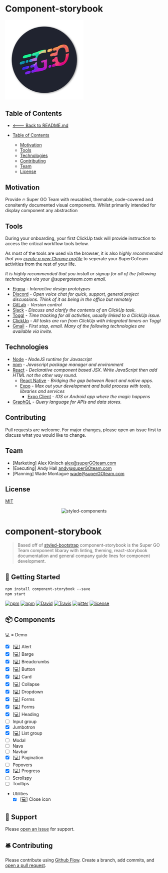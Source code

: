 # Component-storybook

<img src="./images/super-go-team.logo.png" alt="Super GO Team" width="250"/>

## Table of Contents
* [<--- Back to README.md](./../README.md#table-of-contents)

* [Table of Contents](#table-of-contents)
    * [Motivation](#motivation)
    * [Tools](#tools)
    * [Technologies](#technologies)
    * [Contributing](#contributing)
    * [Team](#team)
    * [License](#license)

## Motivation
Provide 🔥 Super GO Team with reusabled, themable, code-covered and consitently documented visual components. Whilst primarily intended for display component any abstraction 

## Tools
During your onboarding, your first ClickUp task will provide instruction to access the critical workflow tools below.

As most of the tools are used via the browser, it is also *highly recommended that you* [*create a new Chrome profile*](./docs/create-chrome-profile.md#table-of-contents) to seperate your SuperGoTeam activities from the rest of your life.

*It is highly recommended that you install or signup for all of the following technologies via your @supergoteam.com email.*

* [Figma](./docs/figma.md) - *Interactive design prototypes*
* [Discord](./docs/discord.md) - *Open voice chat for quick, support, general project discussions. Think of it as being in the office but remotely*
* [GitLab](./docs/gitlab.md) - *Version control*
* [Slack](./docs/slack.md) - *Discuss and clarify the contents of an ClickUp task.*
* [Toggl](./docs/toggl.md) - *Time tracking for all activities, usually linked to a ClickUp issue.*
* [ClickUp](./docs/clickup.md) - *All tasks are run from ClickUp with integrated timers on Toggl*
* [Gmail](./docs/gmail.md) - *First stop, email. Many of the following technologies are available via invite.*

## Technologies
* [Node](https://nodejs.org/en/) - *NodeJS runtime for Javascript*
* [npm](https://www.npmjs.com/get-npm) - *Javascript package manager and environment*
* [React](https://reactjs.org/) - *Declarative component based JSX. Write JavaScript then add HTML not the other way round.*
    * [React Native](https://facebook.github.io/react-native/) - *Bridging the gap between React and native apps.*
    * [Expo](https://docs.expo.io/versions/latest/) - *Max out your development and build process with tools, libraries and services*
        * [Expo Client](https://expo.io/tools#client) - *IOS or Android app where the magic happens*
* [GraphQL](https://graphql.org/) - *Query language for APIs and data stores.*

## Contributing
Pull requests are welcome. For major changes, please open an issue first to discuss what you would like to change.

## Team 
- [Marketing] Alex Kinloch <alex@superGOteam.com>
- [Executing] Andy Hall <andy@superGOteam.com>
- [Planning] Wade Montague <wade@superGOteam.com>

## License
[MIT](https://choosealicense.com/licenses/mit/)




<div align="center">
  <img src="https://raw.githubusercontent.com/xDae/component-storybook/master/styled-logo.png" alt="styled-components" title="styled-components" width="120">
</div>

# component-storybook
> Based off of [styled-bootstrap](https://github.com/xDae/styled-bootstrap) component-storybook is the Super GO Team component libaray with linting, theming, react-storybook documentation and general company guide lines for component development.



## 🚀 Getting Started

```
npm install component-storybook --save
npm start

```

[![npm](https://img.shields.io/npm/dt/component-storybook.svg)](https://www.npmjs.com/package/component-storybook)
[![npm](https://img.shields.io/npm/v/component-storybook.svg)](https://www.npmjs.com/package/component-storybook)
[![David](https://img.shields.io/david/xDae/component-storybook.svg)](https://david-dm.org/xDae/component-storybook)
[![Travis](https://img.shields.io/travis/xDae/component-storybook.svg)](https://travis-ci.org/xDae/component-storybook)
[![gitter](https://badges.gitter.im/rollup/rollup.svg)](https://gitter.im/component-storybook)
[![license](https://img.shields.io/github/license/mashape/apistatus.svg)](https://github.com/xDae/component-storybook/blob/master/LICENSE)

## 📦 Components
  💻 = Demo

- [x] [[💻](https://xdae.github.io/component-storybook/storybook?selectedKind=Alert)] Alert
- [x] [[💻](https://xdae.github.io/component-storybook/storybook?selectedKind=Badge)] Barge
- [x] [[💻](https://xdae.github.io/component-storybook/storybook?selectedKind=Breadcrumb)] Breadcrumbs
- [x] [[💻](https://xdae.github.io/component-storybook/storybook?selectedKind=Buttons)] Button
- [x] [[💻](https://xdae.github.io/component-storybook/storybook?selectedKind=Card)] Card
- [x] [[💻](https://xdae.github.io/component-storybook/storybook?selectedKind=Collapse)] Collapse
- [x] [[💻](https://xdae.github.io/component-storybook/storybook?selectedKind=Dropdown)] Dropdown
- [x] [[💻](https://xdae.github.io/component-storybook/storybook?selectedKind=Forms)] Forms
- [x] [[💻](https://xdae.github.io/component-storybook/storybook?selectedKind=Forms)] Forms
- [x] [[💻](https://xdae.github.io/component-storybook/storybook?selectedKind=Headings)] Heading
- [ ] Input group
- [x] Jumbotron
- [x] [[💻](https://xdae.github.io/component-storybook/storybook?selectedKind=ListGroup)] List group
- [ ] Modal
- [ ] Navs
- [ ] Navbar
- [x] [[💻](https://xdae.github.io/component-storybook/storybook?selectedKind=Pagination)] Pagination 
- [ ] Popovers
- [x] [[💻](https://xdae.github.io/component-storybook/storybook?selectedKind=Progress)] Progress 
- [ ] Scrollspy
- [ ] Tooltips 
- Utilities
  - [x] [[💻](https://xdae.github.io/component-storybook/storybook?selectedKind=CLoseIcon)] Close icon

## 📖 Support

Please [open an issue](https://github.com/xDae/component-storybook/issues/new) for support.

## 🛎 Contributing

Please contribute using [Github Flow](https://guides.github.com/introduction/flow/). Create a branch, add commits, and [open a pull request](https://github.com/xDae/component-storybook/compare).

